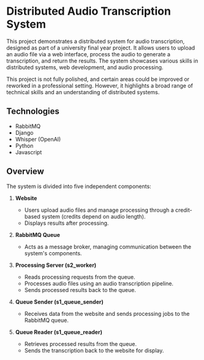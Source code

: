 # Distributed Audio Transcription System

This project demonstrates a distributed system for audio transcription, designed as part of a university final year project. It allows users to upload an audio file via a web interface, process the audio to generate a transcription, and return the results. The system showcases various skills in distributed systems, web development, and audio processing.

This project is not fully polished, and certain areas could be improved or reworked in a professional setting. However, it highlights a broad range of technical skills and an understanding of distributed systems.

## Technologies
  - RabbitMQ
  - Django
  - Whisper (OpenAI)
  - Python
  - Javascript

## Overview

The system is divided into five independent components:

1. **Website**  
   - Users upload audio files and manage processing through a credit-based system (credits depend on audio length).
   - Displays results after processing.

2. **RabbitMQ Queue**  
   - Acts as a message broker, managing communication between the system's components.

3. **Processing Server (s2_worker)**  
   - Reads processing requests from the queue.
   - Processes audio files using an audio transcription pipeline.
   - Sends processed results back to the queue.

4. **Queue Sender (s1_queue_sender)**  
   - Receives data from the website and sends processing jobs to the RabbitMQ queue.

5. **Queue Reader (s1_queue_reader)**  
   - Retrieves processed results from the queue.
   - Sends the transcription back to the website for display.